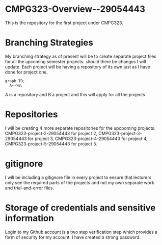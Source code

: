 # CMPG323-Overview--29054443
This is the repository for the first project under CMPG323. 

# Branching Strategies

My branching strategy as of present will be to create separate project files for all the upcoming semester projects.
should there be changes I will update.
Each project will be having a repository of its own just as I have done for project one.

```mermaid 
graph TD;    
  A-->B;     
```          
A is a repository and B a project and this will apply for all the projects 

# Repositories 

I will be creating 4 more separate repositories for the upcpoming projects.
CMPG323-project-2-29054443 for project 2,
CMPG323-project-3-29054443 for project 3,
CMPG323-project-4-29054443 for project 4,
CMPG323-project-5-29054443 for project 5.

# gitignore

I will be including a gitignore file in every project to ensure that lecturers only see the required parts of the projects and not my own separate work and trial-and-error files.

# Storage of credentials and sensitive information
Login to my Github account is a two step verification step which provides a form of security for my account.
I have created a strong password.
